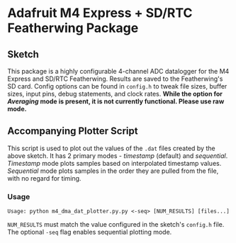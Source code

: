 # Adafruit M4 Express + SD/RTC Featherwing Package

## Sketch

This package is a highly configurable 4-channel ADC datalogger for the M4 Express and SD/RTC Featherwing. Results are saved to the Featherwing's SD card. Config options can be found in `config.h` to tweak file sizes, buffer sizes, input pins, debug statements, and clock rates. **While the option for *Averaging* mode is present, it is not currently functional. Please use raw mode.**

## Accompanying Plotter Script

This script is used to plot out the values of the `.dat` files created by the above sketch. It has 2 primary modes - *timestamp* (default) and *sequential*. *Timestamp* mode plots samples based on interpolated timestamp values. *Sequential* mode plots samples in the order they are pulled from the file, with no regard for timing.

### Usage

`Usage: python m4_dma_dat_plotter.py.py <-seq> [NUM_RESULTS] [files...]`

`NUM_RESULTS` must match the value configured in the sketch's `config.h` file. The optional `-seq` flag enables sequential plotting mode.

